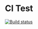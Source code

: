 # CI Test

[![Build status](https://ci.appveyor.com/api/projects/status/sldvm9b5vsdcjm8k?svg=true)](https://ci.appveyor.com/project/snezhka003/ajs-homework-matchers)
